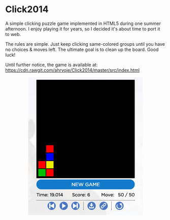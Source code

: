 Click2014
=========

A simple clicking puzzle game implemented in HTML5 during one summer afternoon. I enjoy playing it for years, so I decided it's about time to port it to web.

The rules are simple. Just keep clicking same-colored groups until you have no choices & moves left. The ultimate goal is to clean up the board. Good luck!

Until further notice, the game is available at:   
https://cdn.rawgit.com/ahrvoje/Click2014/master/src/index.html

<p align="center">
  <img src="https://github.com/ahrvoje/Click2014/blob/master/resources/Click2014_Example_v2.png?raw=true" alt="Click2014 example"/>
</p>
